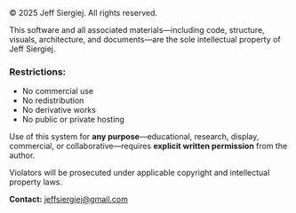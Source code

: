 © 2025 Jeff Siergiej. All rights reserved.

This software and all associated materials—including code, structure, visuals, architecture, and documents—are the sole intellectual property of Jeff Siergiej.

### Restrictions:
- No commercial use
- No redistribution
- No derivative works
- No public or private hosting

Use of this system for **any purpose**—educational, research, display, commercial, or collaborative—requires **explicit written permission** from the author.

Violators will be prosecuted under applicable copyright and intellectual property laws.

**Contact:** jeffsiergiej@gmail.com

